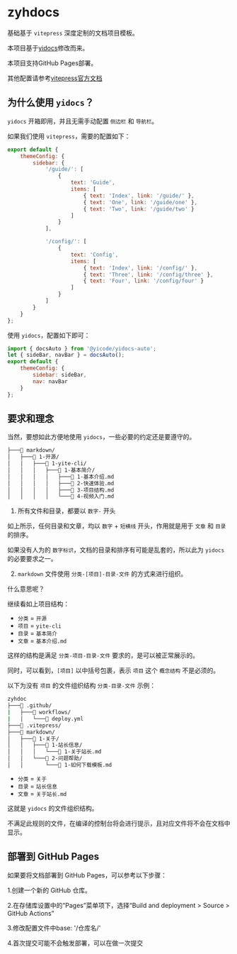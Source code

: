 # zyhdocs

基础基于 `vitepress` 深度定制的文档项目模板。

本项目基于[yidocs](https://github.com/chenbimo/yicode/tree/master/packages/yidocs)修改而来。

本项目支持GitHub Pages部署。

其他配置请参考[vitepress官方文档](https://vitepress.dev/zh/)

## 为什么使用 `yidocs`？

`yidocs` 开箱即用，并且无需手动配置 `侧边栏` 和 `导航栏`。

如果我们使用 `vitepress`，需要的配置如下：

```javascript
export default {
    themeConfig: {
        sidebar: {
            '/guide/': [
                {
                    text: 'Guide',
                    items: [
                        { text: 'Index', link: '/guide/' },
                        { text: 'One', link: '/guide/one' },
                        { text: 'Two', link: '/guide/two' }
                    ]
                }
            ],

            '/config/': [
                {
                    text: 'Config',
                    items: [
                        { text: 'Index', link: '/config/' },
                        { text: 'Three', link: '/config/three' },
                        { text: 'Four', link: '/config/four' }
                    ]
                }
            ]
        }
    }
};
```

使用 `yidocs`，配置如下即可：

```javascript
import { docsAuto } from '@yicode/yidocs-auto';
let { sideBar, navBar } = docsAuto();
export default {
    themeConfig: {
        sidebar: sideBar,
        nav: navBar
    }
};
```

## 要求和理念

当然，要想如此方便地使用 `yidocs`，一些必要的约定还是要遵守的。

```bash
├───📁 markdown/
│   ├───📁 1-开源/
│   │   ├───📁 1-yite-cli/
│   │   │   ├───📁 1-基本简介/
│   │   │   │   ├───📄 1-基本介绍.md
│   │   │   │   ├───📄 2-快速体验.md
│   │   │   │   ├───📄 3-项目结构.md
│   │   │   │   └───📄 4-视频入门.md
```

1. 所有文件和目录，都要以 `数字-` 开头

如上所示，任何目录和文章，均以 `数字` + `短横线` 开头，作用就是用于 `文章` 和 `目录` 的排序。

如果没有人为的 `数字标识`，文档的目录和排序有可能是乱套的，所以此为 `yidocs` 的必要要求之一。

2. `markdown` 文件使用 `分类-[项目]-目录-文件` 的方式来进行组织。

什么意思呢？

继续看如上项目结构：

-   `分类` = `开源`
-   `项目` = `yite-cli`
-   `目录` = `基本简介`
-   `文章` = `基本介绍.md`

这样的结构是满足 `分类-项目-目录-文件` 要求的，是可以被正常展示的。

同时，可以看到，`[项目]` 以中括号包裹，表示 `项目` 这个 `概念结构` 不是必须的。

以下为没有 `项目` 的文件组织结构 `分类-目录-文件` 示例：

```bash
zyhdoc
├───📁 .github/
|   ├───📁 workflows/
|   │   └───📄 deploy.yml
├───📁 .vitepress/
├───📁 markdown/
│   ├───📁 1-关于/
│   │   ├───📁 1-站长信息/
│   │   │   └───📄 1-关于站长.md
│   │   └───📁 2-问题帮助/
│   │       └───📄 1-如何下载模板.md
```

-   `分类` = `关于`
-   `目录` = `站长信息`
-   `文章` = `关于站长.md`

这就是 `yidocs` 的文件组织结构。

不满足此规则的文件，在编译的控制台将会进行提示，且对应文件将不会在文档中显示。

## 部署到 GitHub Pages
如果要将文档部署到 GitHub Pages，可以参考以下步骤：

1.创建一个新的 GitHub 仓库。

2.在存储库设置中的“Pages”菜单项下，选择“Build and deployment > Source > GitHub Actions”

3.修改配置文件中base: '/仓库名/'

4.首次提交可能不会触发部署，可以在做一次提交